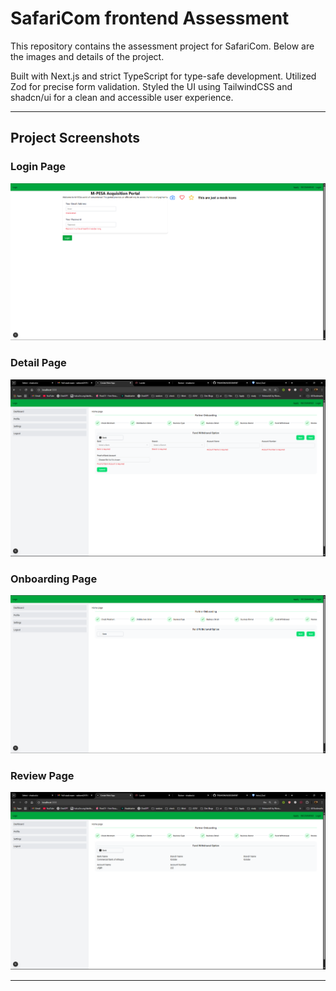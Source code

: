 # SafariCom frontend Assessment

This repository contains the assessment project for SafariCom. Below are the images and details of the project.

Built with Next.js and strict TypeScript for type-safe development. Utilized Zod for precise form validation. Styled the UI using TailwindCSS and shadcn/ui for a clean and accessible user experience.

---

## Project Screenshots

### Login Page
![Login Page](./public/login.png)

### Detail Page
![Detail Page](./public/detail.png)

### Onboarding Page
![Onboarding Page](./public/onboarding.png)

### Review Page
![Review Page](./public/review.png)

---
